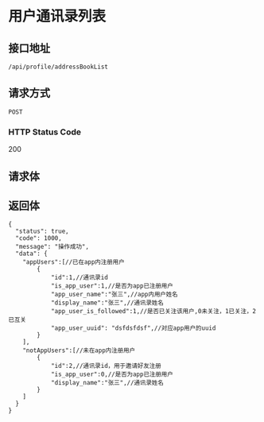 # 用户通讯录列表

## 接口地址

`/api/profile/addressBookList`

## 请求方式

`POST`

### HTTP Status Code

200

## 请求体


## 返回体

```json5
{
  "status": true,
  "code": 1000,
  "message": "操作成功",
  "data": {
    "appUsers":[//已在app内注册用户
        {
            "id":1,//通讯录id
            "is_app_user":1,//是否为app已注册用户
            "app_user_name":"张三",//app内用户姓名
            "display_name":"张三",//通讯录姓名
            "app_user_is_followed":1,//是否已关注该用户,0未关注，1已关注，2已互关
            "app_user_uuid": "dsfdsfdsf",//对应app用户的uuid
        }
    ],
    "notAppUsers":[//未在app内注册用户
        {
            "id":2,//通讯录id，用于邀请好友注册
            "is_app_user":0,//是否为app已注册用户
            "display_name":"张三",//通讯录姓名
        }
    ]
  }
}
``` 
